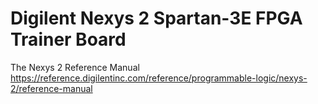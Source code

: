 # Digilent Nexys 2 Spartan-3E FPGA Trainer Board

The Nexys 2 Reference Manual
https://reference.digilentinc.com/reference/programmable-logic/nexys-2/reference-manual
